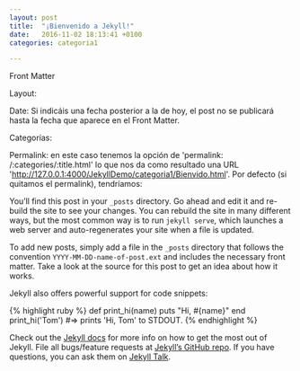 ```yaml
---
layout: post
title:  "¡Bienvenido a Jekyll!"
date:   2016-11-02 18:13:41 +0100
categories: categoria1

---
```


Front Matter

Layout: 

Date: Si indicáis una fecha posterior a la de hoy, el post no se publicará hasta la fecha que aparece en el Front Matter. 

Categorías: 

Permalink: en este caso tenemos la opción de 'permalink: /:categories/:title.html' lo que nos da como resultado una URL 'http://127.0.0.1:4000/JekyllDemo/categoria1/Bienvido.html'. Por defecto (si quitamos el permalink), tendríamos: 

You’ll find this post in your `_posts` directory. Go ahead and edit it and re-build the site to see your changes. You can rebuild the site in many different ways, but the most common way is to run `jekyll serve`, which launches a web server and auto-regenerates your site when a file is updated.

To add new posts, simply add a file in the `_posts` directory that follows the convention `YYYY-MM-DD-name-of-post.ext` and includes the necessary front matter. Take a look at the source for this post to get an idea about how it works.

Jekyll also offers powerful support for code snippets:

{% highlight ruby %}
def print_hi(name)
  puts "Hi, #{name}"
end
print_hi('Tom')
#=> prints 'Hi, Tom' to STDOUT.
{% endhighlight %}

Check out the [Jekyll docs][jekyll-docs] for more info on how to get the most out of Jekyll. File all bugs/feature requests at [Jekyll’s GitHub repo][jekyll-gh]. If you have questions, you can ask them on [Jekyll Talk][jekyll-talk].

[jekyll-docs]: http://jekyllrb.com/docs/home
[jekyll-gh]:   https://github.com/jekyll/jekyll
[jekyll-talk]: https://talk.jekyllrb.com/
